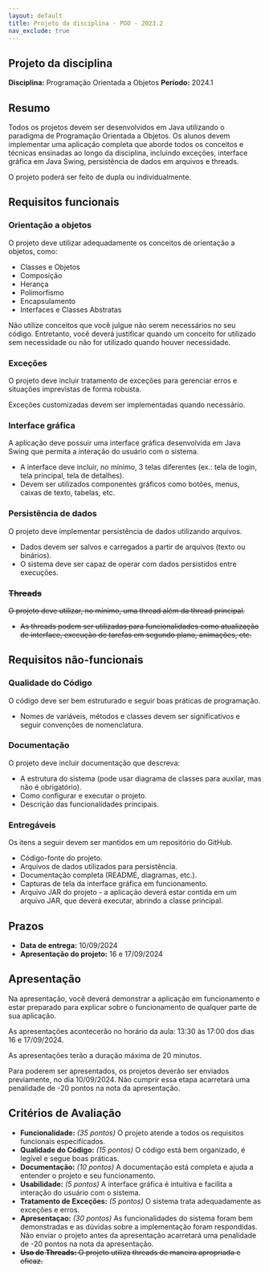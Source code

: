 ```yaml
---
layout: default
title: Projeto da disciplina - POO - 2023.2
nav_exclude: true
---
```


## Projeto da disciplina

**Disciplina:** Programação Orientada a Objetos
**Período:** 2024.1

## Resumo

Todos os projetos devem ser desenvolvidos em Java utilizando o paradigma de Programação Orientada a Objetos. Os alunos devem implementar uma aplicação completa que aborde todos os conceitos e técnicas ensinadas ao longo da disciplina, incluindo exceções, interface gráfica em Java Swing, persistência de dados em arquivos e threads.

O projeto poderá ser feito de dupla ou individualmente.

## Requisitos funcionais

### Orientação a objetos

O projeto deve utilizar adequadamente os conceitos de orientação a objetos, como:

- Classes e Objetos
- Composição
- Herança
- Polimorfismo
- Encapsulamento
- Interfaces e Classes Abstratas

Não utilize conceitos que você julgue não serem necessários no seu código. Entretanto, você deverá justificar quando um conceito for utilizado sem necessidade ou não for utilizado quando houver necessidade.

### Exceções

O projeto deve incluir tratamento de exceções para gerenciar erros e situações imprevistas de forma robusta.

Exceções customizadas devem ser implementadas quando necessário.

### Interface gráfica

A aplicação deve possuir uma interface gráfica desenvolvida em Java Swing que permita a interação do usuário com o sistema.

- A interface deve incluir, no mínimo, 3 telas diferentes (ex.: tela de login, tela principal, tela de detalhes).
- Devem ser utilizados componentes gráficos como botões, menus, caixas de texto, tabelas, etc.

### Persistência de dados

O projeto deve implementar persistência de dados utilizando arquivos.

- Dados devem ser salvos e carregados a partir de arquivos (texto ou binários).
- O sistema deve ser capaz de operar com dados persistidos entre execuções.

### ~~Threads~~

~~O projeto deve utilizar, no mínimo, uma thread além da thread principal.~~

- ~~As threads podem ser utilizadas para funcionalidades como atualização de interface, execução de tarefas em segundo plano, animações, etc.~~

## Requisitos não-funcionais

### Qualidade do Código

O código deve ser bem estruturado e seguir boas práticas de programação.

- Nomes de variáveis, métodos e classes devem ser significativos e seguir convenções de nomenclatura.

### Documentação

O projeto deve incluir documentação que descreva:

- A estrutura do sistema (pode usar diagrama de classes para auxilar, mas não é obrigatório).
- Como configurar e executar o projeto.
- Descrição das funcionalidades principais.

### Entregáveis

Os itens a seguir devem ser mantidos em um repositório do GitHub.

- Código-fonte do projeto.
- Arquivos de dados utilizados para persistência.
- Documentação completa (README, diagramas, etc.).
- Capturas de tela da interface gráfica em funcionamento.
- Arquivo JAR do projeto - a aplicação deverá estar contida em um arquivo JAR, que deverá executar, abrindo a classe principal.

## Prazos

- **Data de entrega:** 10/09/2024
- **Apresentação do projeto:** 16 e 17/09/2024

## Apresentação

Na apresentação, você deverá demonstrar a aplicação em funcionamento e estar preparado para explicar sobre o funcionamento de qualquer parte de sua aplicação.

As apresentações acontecerão no horário da aula: 13:30 às 17:00 dos dias 16 e 17/09/2024.

As apresentações terão a duração máxima de 20 minutos.

Para poderem ser apresentados, os projetos deverão ser enviados previamente, no dia 10/09/2024. Não cumprir essa etapa acarretará uma penalidade de -20 pontos na nota da apresentação.

## Critérios de Avaliação

- **Funcionalidade:** _(35 pontos)_ O projeto atende a todos os requisitos funcionais especificados.
- **Qualidade do Código:** _(15 pontos)_ O código está bem organizado, é legível e segue boas práticas.
- **Documentação:** _(10 pontos)_ A documentação está completa e ajuda a entender o projeto e seu funcionamento.
- **Usabilidade:** _(5 pontos)_ A interface gráfica é intuitiva e facilita a interação do usuário com o sistema.
- **Tratamento de Exceções:** _(5 pontos)_ O sistema trata adequadamente as exceções e erros.
- **Apresentaçao:** _(30 pontos)_ As funcionalidades do sistema foram bem demonstradas e as dúvidas sobre a implementação foram respondidas. Não enviar o projeto antes da apresentação acarretará uma penalidade de -20 pontos na nota da apresentação.
- ~~**Uso de Threads:** O projeto utiliza threads de maneira apropriada e eficaz.~~
